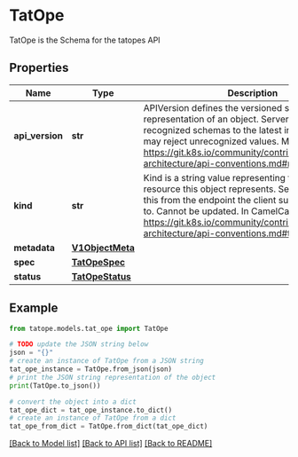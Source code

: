 # TatOpe

TatOpe is the Schema for the tatopes API

## Properties

Name | Type | Description | Notes
------------ | ------------- | ------------- | -------------
**api_version** | **str** | APIVersion defines the versioned schema of this representation of an object. Servers should convert recognized schemas to the latest internal value, and may reject unrecognized values. More info: https://git.k8s.io/community/contributors/devel/sig-architecture/api-conventions.md#resources | [optional] 
**kind** | **str** | Kind is a string value representing the REST resource this object represents. Servers may infer this from the endpoint the client submits requests to. Cannot be updated. In CamelCase. More info: https://git.k8s.io/community/contributors/devel/sig-architecture/api-conventions.md#types-kinds | [optional] 
**metadata** | [**V1ObjectMeta**](V1ObjectMeta.md) |  | [optional] 
**spec** | [**TatOpeSpec**](TatOpeSpec.md) |  | [optional] 
**status** | [**TatOpeStatus**](TatOpeStatus.md) |  | [optional] 

## Example

```python
from tatope.models.tat_ope import TatOpe

# TODO update the JSON string below
json = "{}"
# create an instance of TatOpe from a JSON string
tat_ope_instance = TatOpe.from_json(json)
# print the JSON string representation of the object
print(TatOpe.to_json())

# convert the object into a dict
tat_ope_dict = tat_ope_instance.to_dict()
# create an instance of TatOpe from a dict
tat_ope_from_dict = TatOpe.from_dict(tat_ope_dict)
```
[[Back to Model list]](../README.md#documentation-for-models) [[Back to API list]](../README.md#documentation-for-api-endpoints) [[Back to README]](../README.md)


